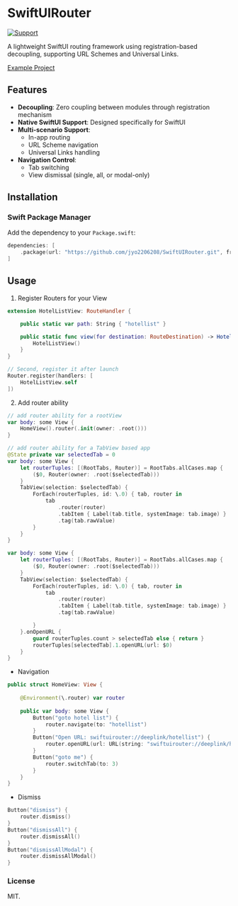 # SwiftUIRouter

[![Support](https://img.shields.io/badge/support-iOS%2017%2B-blue.svg?style=flat)](https://www.apple.com/nl/ios/)&nbsp;

A lightweight SwiftUI routing framework using registration-based decoupling, supporting URL Schemes and Universal Links.

[Example Project](https://github.com/jyo2206208/SwiftUIRouterExample)

## Features

- **Decoupling**: Zero coupling between modules through registration mechanism
- **Native SwiftUI Support**: Designed specifically for SwiftUI
- **Multi-scenario Support**:
  - In-app routing
  - URL Scheme navigation
  - Universal Links handling
- **Navigation Control**:
  - Tab switching
  - View dismissal (single, all, or modal-only)

## Installation

### Swift Package Manager

Add the dependency to your `Package.swift`:

```swift
dependencies: [
    .package(url: "https://github.com/jyo2206208/SwiftUIRouter.git", from: "1.0.0")
]
```

## Usage
1. Register Routers for your View

```swift
extension HotelListView: RouteHandler {

    public static var path: String { "hotellist" }

    public static func view(for destination: RouteDestination) -> HotelListView? {
        HotelListView()
    }
}

```
```swift
// Second, register it after launch
Router.register(handlers: [
    HotelListView.self
])
```

2. Add router ability

```swift
// add router ability for a rootView
var body: some View {
    HomeView().router(.init(owner: .root()))
}

```
```swift
// add router ability for a TabView based app
@State private var selectedTab = 0
var body: some View {
    let routerTuples: [(RootTabs, Router)] = RootTabs.allCases.map {
        ($0, Router(owner: .root($selectedTab)))
    }
    TabView(selection: $selectedTab) {
        ForEach(routerTuples, id: \.0) { tab, router in
            tab
                .router(router)
                .tabItem { Label(tab.title, systemImage: tab.image) }
                .tag(tab.rawValue)
        }
    }
}
```
```swift
var body: some View {
    let routerTuples: [(RootTabs, Router)] = RootTabs.allCases.map {
        ($0, Router(owner: .root($selectedTab)))
    }
    TabView(selection: $selectedTab) {
        ForEach(routerTuples, id: \.0) { tab, router in
            tab
                .router(router)
                .tabItem { Label(tab.title, systemImage: tab.image) }
                .tag(tab.rawValue)

        }
    }.onOpenURL {
        guard routerTuples.count > selectedTab else { return }
        routerTuples[selectedTab].1.openURL(url: $0)
    }
}
```


 * Navigation

```swift
public struct HomeView: View {
    
    @Environment(\.router) var router
    
    public var body: some View {
        Button("goto hotel list") {
            router.navigate(to: "hotellist")
        }
        Button("Open URL: swiftuirouter://deeplink/hotellist") {
            router.openURL(url: URL(string: "swiftuirouter://deeplink/hotellist")!)
        }
        Button("goto me") {
            router.switchTab(to: 3)
        }
    }
}
```

 * Dismiss

```swift
Button("dismiss") {
    router.dismiss()
}
Button("dismissAll") {
    router.dismissAll()
}
Button("dismissAllModal") {
    router.dismissAllModal()
}
```



### License

MIT.
